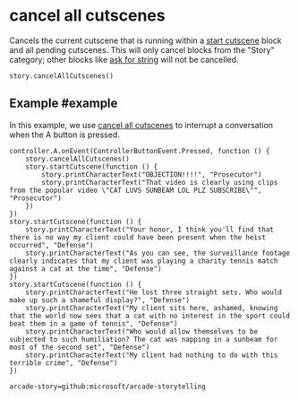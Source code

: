 # cancel all cutscenes

Cancels the current cutscene that is running within a [start cutscene]() block and all pending cutscenes. This will only cancel blocks from the "Story" category; other blocks like [ask for string](/reference/game/ask-for-string) will not be cancelled.

```sig
story.cancelAllCutscenes()
```

## Example #example

In this example, we use [cancel all cutscenes]() to interrupt a conversation when the A button is pressed.

```blocks
controller.A.onEvent(ControllerButtonEvent.Pressed, function () {
    story.cancelAllCutscenes()
    story.startCutscene(function () {
        story.printCharacterText("OBJECTION!!!!", "Prosecutor")
        story.printCharacterText("That video is clearly using clips from the popular video \"CAT LUVS SUNBEAM LOL PLZ SUBSCRIBE\"", "Prosecutor")
    })
})
story.startCutscene(function () {
    story.printCharacterText("Your honor, I think you'll find that there is no way my client could have been present when the heist occurred", "Defense")
    story.printCharacterText("As you can see, the surveillance footage clearly indicates that my client was playing a charity tennis match against a cat at the time", "Defense")
})
story.startCutscene(function () {
    story.printCharacterText("He lost three straight sets. Who would make up such a shameful display?", "Defense")
    story.printCharacterText("My client sits here, ashamed, knowing that the world now sees that a cat with no interest in the sport could beat them in a game of tennis", "Defense")
    story.printCharacterText("Who would allow themselves to be subjected to such humiliation? The cat was napping in a sunbeam for most of the second set", "Defense")
    story.printCharacterText("My client had nothing to do with this terrible crime", "Defense")
})

```

```package
arcade-story=github:microsoft/arcade-storytelling
```


